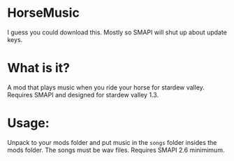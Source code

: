 # HorseMusic
I guess you could download this. Mostly so SMAPI will shut up about update keys.

What is it?
====
A mod that plays music when you ride your horse for stardew valley. Requires SMAPI and designed for stardew valley 1.3.

Usage:
====
Unpack to your mods folder and put music in the ``songs`` folder insides the mods folder. The songs must be wav files. Requires SMAPI 2.6 minimimum.
